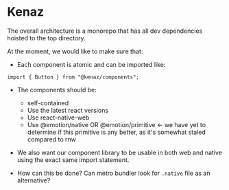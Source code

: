 # Kenaz

The overall architecture is a monorepo that has all dev dependencies hoisted to the top directory.

At the moment, we would like to make sure that:

- Each component is atomic and can be imported like:

```tsx
import { Button } from "@kenaz/components";
```

- The components should be:

  - self-contained
  - Use the latest react versions
  - Use react-native-web
  - Use @emotion/native OR @emotion/primitive <- we have yet to determine if this primitive is any better, as it's somewhat staled compared to rnw

- We also want our component library to be usable in both web and native using the exact same import statement.
- How can this be done? Can metro bundler look for `.native` file as an alternative?
